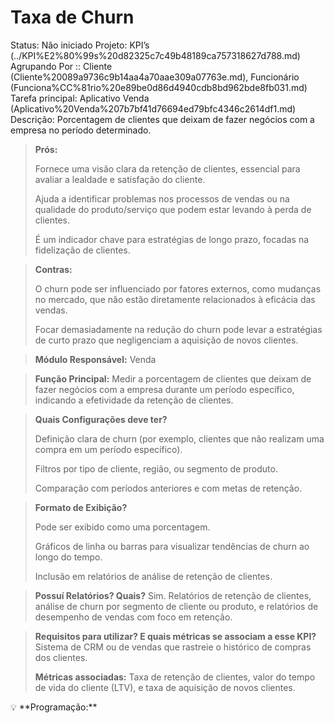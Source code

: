 # Taxa de Churn

Status: Não iniciado
Projeto: KPI’s (../KPI%E2%80%99s%20d82325c7c49b48189ca757318627d788.md)
Agrupando Por :: Cliente (Cliente%20089a9736c9b14aa4a70aae309a07763e.md), Funcionário (Funciona%CC%81rio%20e89be0d86d4940cdb8bd962bde8fb031.md)
Tarefa principal: Aplicativo Venda (Aplicativo%20Venda%207b7bf41d76694ed79bfc4346c2614df1.md)
Descrição: Porcentagem de clientes que deixam de fazer negócios com a empresa no período determinado.

> **Prós:**
> 
> 
> Fornece uma visão clara da retenção de clientes, essencial para avaliar a lealdade e satisfação do cliente.
> 
> Ajuda a identificar problemas nos processos de vendas ou na qualidade do produto/serviço que podem estar levando à perda de clientes.
> 
> É um indicador chave para estratégias de longo prazo, focadas na fidelização de clientes.
> 

> **Contras:**
> 
> 
> O churn pode ser influenciado por fatores externos, como mudanças no mercado, que não estão diretamente relacionados à eficácia das vendas.
> 
> Focar demasiadamente na redução do churn pode levar a estratégias de curto prazo que negligenciam a aquisição de novos clientes.
> 

> **Módulo Responsável:**
Venda
> 

> **Função Principal:**
Medir a porcentagem de clientes que deixam de fazer negócios com a empresa durante um período específico, indicando a efetividade da retenção de clientes.
> 

> **Quais Configurações deve ter?**
> 
> 
> Definição clara de churn (por exemplo, clientes que não realizam uma compra em um período específico).
> 
> Filtros por tipo de cliente, região, ou segmento de produto.
> 
> Comparação com períodos anteriores e com metas de retenção.
> 

> **Formato de Exibição?**
> 
> 
> Pode ser exibido como uma porcentagem.
> 
> Gráficos de linha ou barras para visualizar tendências de churn ao longo do tempo.
> 
> Inclusão em relatórios de análise de retenção de clientes.
> 

> **Possuí Relatórios? Quais?**
Sim. Relatórios de retenção de clientes, análise de churn por segmento de cliente ou produto, e relatórios de desempenho de vendas com foco em retenção.
> 

> **Requisitos para utilizar? E quais métricas se associam a esse KPI?** Sistema de CRM ou de vendas que rastreie o histórico de compras dos clientes.
> 
> 
> **Métricas associadas:**
> Taxa de retenção de clientes, valor do tempo de vida do cliente (LTV), e taxa de aquisição de novos clientes.
> 

<aside>
💡 **Programação:**

</aside>